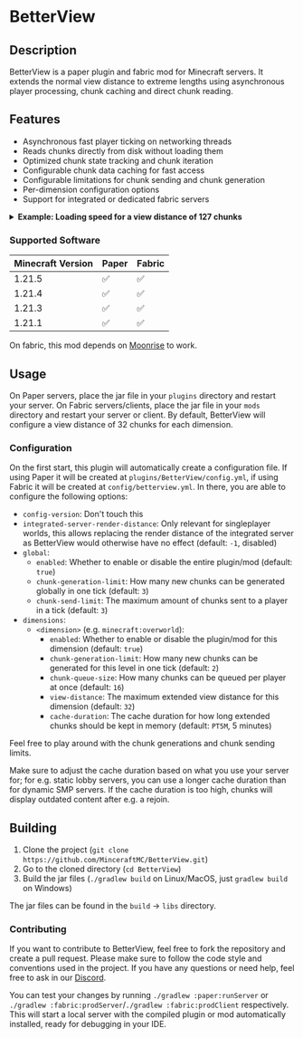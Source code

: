 # BetterView

## Description

BetterView is a paper plugin and fabric mod for Minecraft servers. It extends the normal view distance
to extreme lengths using asynchronous player processing, chunk caching and direct chunk reading.

## Features

- Asynchronous fast player ticking on networking threads
- Reads chunks directly from disk without loading them
- Optimized chunk state tracking and chunk iteration
- Configurable chunk data caching for fast access
- Configurable limitations for chunk sending and chunk generation
- Per-dimension configuration options
- Support for integrated or dedicated fabric servers

<details>
<summary><strong>Example: Loading speed for a view distance of 127 chunks</strong></summary>

The screenshot below was taken at `0 2250 0` in the end dimension with a view distance of 127 chunks
(with fog disabled). On an AMD Ryzen 7 5800X, all visible chunks were transmitted to the client in about
12 seconds after having joined the server with a cold cache and in about 9 seconds with a warm cache.

<img src="https://i.imgur.com/HWspPzj.png" alt="A top-down view of the main end island and parts of the outer end island" width="600" loading="lazy">

</details>

### Supported Software

| Minecraft Version | Paper | Fabric |
|-------------------|-------|--------|
| 1.21.5            | ✅     | ✅      |
| 1.21.4            | ✅     | ✅      |
| 1.21.3            | ✅     | ✅      |
| 1.21.1            | ✅     | ✅      |

On fabric, this mod depends on [Moonrise](https://github.com/Tuinity/Moonrise) to work.

## Usage

On Paper servers, place the jar file in your `plugins` directory and restart your server. On Fabric servers/clients,
place the jar file in your `mods` directory and restart your server or client. By default, BetterView will configure a
view distance of 32 chunks for each dimension.

### Configuration

On the first start, this plugin will automatically create a configuration file. If using Paper it will be created at
`plugins/BetterView/config.yml`, if using Fabric it will be created at `config/betterview.yml`. In there, you are able
to configure the following options:

- `config-version`: Don't touch this
- `integrated-server-render-distance`: Only relevant for singleplayer worlds, this allows replacing the render distance
  of the integrated server as BetterView would otherwise have no effect (default: `-1`, disabled)
- `global`:
    - `enabled`: Whether to enable or disable the entire plugin/mod (default: `true`)
    - `chunk-generation-limit`: How many new chunks can be generated globally in one tick (default: `3`)
    - `chunk-send-limit`: The maximum amount of chunks sent to a player in a tick (default: `3`)
- `dimensions`:
    - `<dimension>` (e.g. `minecraft:overworld`):
        - `enabled`: Whether to enable or disable the plugin/mod for this dimension (default: `true`)
        - `chunk-generation-limit`: How many new chunks can be generated for this level in one tick (default: `2`)
        - `chunk-queue-size`: How many chunks can be queued per player at once (default: `16`)
        - `view-distance`: The maximum extended view distance for this dimension (default: `32`)
        - `cache-duration`: The cache duration for how long extended chunks should be kept in memory (default: `PT5M`,
          5 minutes)

Feel free to play around with the chunk generations and chunk sending limits.

Make sure to adjust the cache duration based on what you use your server for;
for e.g. static lobby servers, you can use a longer cache duration than for dynamic SMP servers.
If the cache duration is too high, chunks will display outdated content after e.g. a rejoin.

## Building

1. Clone the project (`git clone https://github.com/MinceraftMC/BetterView.git`)
2. Go to the cloned directory (`cd BetterView`)
3. Build the jar files (`./gradlew build` on Linux/MacOS, just `gradlew build` on Windows)

The jar files can be found in the `build` → `libs` directory.

### Contributing

If you want to contribute to BetterView, feel free to fork the repository and create a pull request. Please make sure to
follow the code style and conventions used in the project. If you have any questions or need help, feel free to ask in
our [Discord](https://discord.gg/zC8xjtSPKC).

You can test your changes by running `./gradlew :paper:runServer` or
`./gradlew :fabric:prodServer`/`./gradlew :fabric:prodClient` respectively. This will start a local server with the
compiled plugin or mod automatically installed, ready for debugging in your IDE.
